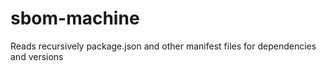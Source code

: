 # sbom-machine
Reads recursively package.json and other manifest files for dependencies and versions
